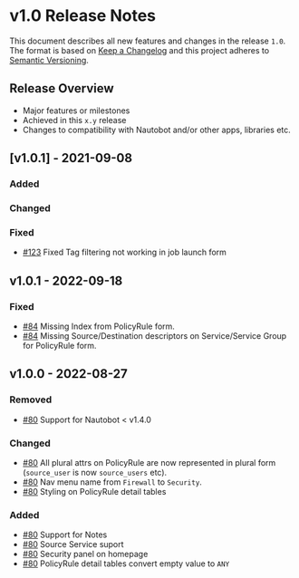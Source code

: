 # v1.0 Release Notes

This document describes all new features and changes in the release `1.0`. The format is based on [Keep a Changelog](https://keepachangelog.com/en/1.0.0/) and this project adheres to [Semantic Versioning](https://semver.org/spec/v2.0.0.html).

## Release Overview

- Major features or milestones
- Achieved in this `x.y` release
- Changes to compatibility with Nautobot and/or other apps, libraries etc.

## [v1.0.1] - 2021-09-08

### Added

### Changed

### Fixed

- [#123](https://github.com/nautobot/nautobot-app-firewall-models/issues/123) Fixed Tag filtering not working in job launch form

## v1.0.1 - 2022-09-18

### Fixed

- [#84](https://github.com/nautobot/nautobot-plugin-firewall-models/issues/84) Missing Index from PolicyRule form.
- [#84](https://github.com/nautobot/nautobot-plugin-firewall-models/issues/84) Missing Source/Destination descriptors on Service/Service Group for PolicyRule form.

## v1.0.0 - 2022-08-27

### Removed

- [#80](https://github.com/nautobot/nautobot-plugin-firewall-models/issues/80) Support for Nautobot < v1.4.0

### Changed

- [#80](https://github.com/nautobot/nautobot-plugin-firewall-models/issues/80) All plural attrs on PolicyRule are now represented in plural form (`source_user` is now `source_users` etc).
- [#80](https://github.com/nautobot/nautobot-plugin-firewall-models/issues/80) Nav menu name from `Firewall` to `Security`.
- [#80](https://github.com/nautobot/nautobot-plugin-firewall-models/issues/80) Styling on PolicyRule detail tables

### Added

- [#80](https://github.com/nautobot/nautobot-plugin-firewall-models/issues/80) Support for Notes
- [#80](https://github.com/nautobot/nautobot-plugin-firewall-models/issues/80) Source Service suport
- [#80](https://github.com/nautobot/nautobot-plugin-firewall-models/issues/80) Security panel on homepage
- [#80](https://github.com/nautobot/nautobot-plugin-firewall-models/issues/80) PolicyRule detail tables convert empty value to `ANY`
